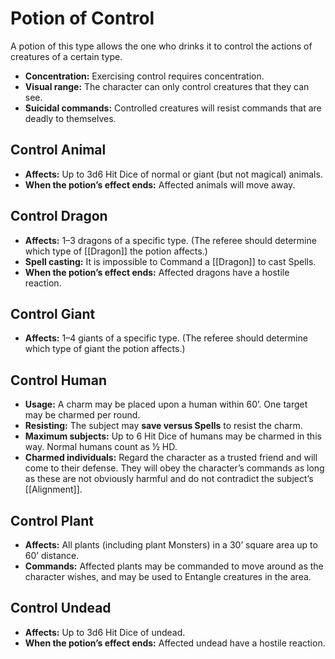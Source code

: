 # Potion of Control

A potion of this type allows the one who drinks it to control the actions of creatures of a certain type.

- **Concentration:** Exercising control requires concentration.
- **Visual range:** The character can only control creatures that they can see.
- **Suicidal commands:** Controlled creatures will resist commands that are deadly to themselves.

## Control Animal

- **Affects:** Up to 3d6 Hit Dice of normal or giant (but not magical) animals.
- **When the potion’s effect ends:** Affected animals will move away.

## Control Dragon

- **Affects:** 1–3 dragons of a specific type. (The referee should determine which type of [[Dragon]] the potion affects.)
- **Spell casting:** It is impossible to Command a [[Dragon]] to cast Spells.
- **When the potion’s effect ends:** Affected dragons have a hostile reaction.

## Control Giant

- **Affects:** 1–4 giants of a specific type. (The referee should determine which type of giant the potion affects.)

## Control Human

- **Usage:** A charm may be placed upon a human within 60’. One target may be charmed per round.
- **Resisting:** The subject may **save versus Spells** to resist the charm.
- **Maximum subjects:** Up to 6 Hit Dice of humans may be charmed in this way. Normal humans count as ½ HD.
- **Charmed individuals:** Regard the character as a trusted friend and will come to their defense. They will obey the character’s commands as long as these are not obviously harmful and do not contradict the subject’s [[Alignment]].

## Control Plant

- **Affects:** All plants (including plant Monsters) in a 30’ square area up to 60’ distance.
- **Commands:** Affected plants may be commanded to move around as the character wishes, and may be used to Entangle creatures in the area.

## Control Undead

- **Affects:** Up to 3d6 Hit Dice of undead.
- **When the potion’s effect ends:** Affected undead have a hostile reaction.